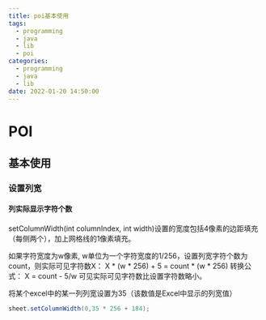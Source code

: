 ```yaml
---
title: poi基本使用
tags:
  - programming
  - java
  - lib
  - poi
categories:
  - programming
  - java
  - lib
date: 2022-01-20 14:50:00
---
```


# POI

## 基本使用

### 设置列宽

#### 列实际显示字符个数

setColumnWidth(int columnIndex, int width)设置的宽度包括4像素的边距填充（每侧两个），加上网格线的1像素填充。

如果字符宽度为w像素, w单位为一个字符宽度的1/256，设置列宽字符个数为count，则实际可见字符数X：
    X * (w * 256) + 5 = count * (w * 256) 
转换公式：
    X = count - 5/w
可见实际可见字符数比设置字符数略小。

将某个excel中的某一列列宽设置为35（该数值是Excel中显示的列宽值）

```java
sheet.setColumnWidth(0,35 * 256 + 184);
```

